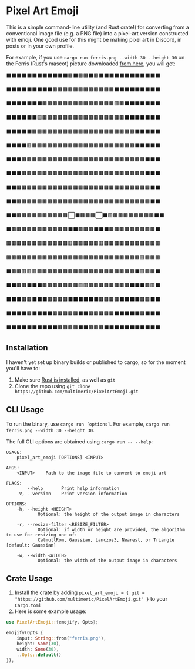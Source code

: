 # Pixel Art Emoji

This is a simple command-line utility (and Rust crate!) for converting from a conventional image file (e.g. a PNG file) into a pixel-art version constructed with emoji.
One good use for this might be making pixel art in Discord, in posts or in your own profile.

For example, if you use `cargo run ferris.png --width 30 --height 30` on the Ferris (Rust's mascot) picture downloaded [from here](https://rustacean.net/assets/rustacean-flat-noshadow.png), you will get:

⬛⬛⬛⬛⬛⬛⬛⬛⬛⬛⬛⬛🟫⬛🟫🟫⬛🟫⬛⬛⬛⬛⬛⬛⬛⬛⬛⬛⬛⬛

⬛⬛⬛⬛⬛⬛⬛⬛⬛🟫🟫🟫🟫🟫🟫🟫🟫🟫🟫🟫🟫⬛⬛⬛⬛⬛⬛⬛⬛⬛

⬛⬛⬛⬛⬛⬛⬛🟫🟫🟫🟫🟫🟫🟫🟫🟫🟫🟫🟫🟫🟫🟥🟫⬛⬛⬛⬛⬛⬛⬛

⬛⬛⬛⬛⬛⬛🟥🟫🟫🟫🟫🟫🟫🟫🟫🟫🟫🟫🟫🟫🟫🟫🟫⬛⬛⬛⬛⬛⬛⬛

⬛⬛⬛⬛⬛🟫🟫🟫🟫🟫🟫🟫🟫🟫🟫🟫🟫🟫🟫🟫🟫🟫🟫🟫🟫⬛⬛⬛⬛⬛

⬛⬛⬛⬛🟥🟫🟫🟫🟫🟫🟫🟫🟫🟫🟫🟫🟫🟫🟫🟫🟫🟫🟫🟫🟫⬛⬛⬛⬛⬛

⬛⬛⬛🟫🟫🟫🟫🟫🟫🟫🟫🟫🟫🟫🟫🟫🟫🟫🟫🟫🟫🟫🟫🟫🟫🟫🟫⬛⬛⬛

⬛⬛⬛🟫🟫🟫🟫🟫🟫🟫🟫🟫🟫🟫🟫🟫🟫🟫🟫🟫🟫🟫🟫🟫🟫🟫🟫⬛⬛⬛

⬛⬛🟫🟫🟫🟫🟫🟫🟫🟫🟫🟫🟫🟫🟫🟫🟫🟫🟫🟫🟫🟫🟫🟫🟫🟫🟫🟫⬛⬛

⬛⬛🟫🟫🟫🟫🟫🟫🟫🟫🟫🟫🟫🟫🟫🟫🟫🟫🟫🟫🟫🟫🟫🟫🟫🟫🟫🟫⬛⬛

⬛⬛🟫🟫🟫🟫🟫🟫🟫🟫🟫🟫⬜⬛🟫🟫🟫⬜⬛🟥🟫🟫🟫🟫🟫🟫🟫🟫⬛⬛

⬛🟫🟫🟫🟫🟫🟫🟫🟫🟫🟫🟫⬛⬛🟫🟫🟫⬛⬛⬛🟫🟫🟫🟫🟫🟫🟫🟫🟫⬛

🟫🟫🟫🟫🟫🟫🟫🟫🟫🟫🟫🟫🟥🟫🟫🟫🟫🟫🟥🟫🟫🟫🟫🟫🟫🟫🟫🟫🟫🟫

🟫🟫🟫🟫🟫🟫🟫🟫🟫🟫🟫🟫🟫🟫🟫🟫🟫🟫🟫🟫🟫🟫🟫🟫🟫🟫🟥🟫🟫🟫

⬛🟫🟫🟥🟥🟥🟫🟫🟫🟫🟫🟫🟫🟫🟫🟫🟫🟫🟫🟫🟫🟫🟫🟫🟫⬛🟥🟫🟫⬛

⬛⬛🟫🟫⬛⬛⬛🟫🟫🟫🟫🟫🟫🟫🟥🟥🟫🟫🟫🟫🟫🟫🟫🟫⬛⬛⬛🟫🟥⬛

⬛⬛⬛🟫🟫⬛⬛⬛🟫🟫🟫🟫⬛⬛⬛⬛⬛⬛🟫🟫🟫🟫⬛⬛⬛⬛🟫🟫⬛⬛

⬛⬛⬛⬛🟫⬛⬛⬛⬛🟫🟫🟫🟫🟫⬛⬛🟫🟫🟫🟫🟫⬛⬛⬛⬛⬛🟫⬛⬛⬛

⬛⬛⬛⬛⬛⬛⬛⬛⬛⬛🟫🟫🟫🟫⬛⬛🟫🟫🟫⬛⬛⬛⬛⬛⬛⬛⬛⬛⬛⬛

## Installation

I haven't yet set up binary builds or published to cargo, so for the moment you'll have to:

1. Make sure [Rust is installed](https://www.rust-lang.org/tools/install), as well as `git`
2. Clone the repo using `git clone https://github.com/multimeric/PixelArtEmoji.git`

## CLI Usage
To run the binary, use `cargo run [options]`. For example, `cargo run ferris.png --width 30 --height 30`.

The full CLI options are obtained using `cargo run -- --help`:
```
USAGE:
    pixel_art_emoji [OPTIONS] <INPUT>

ARGS:
    <INPUT>    Path to the image file to convert to emoji art

FLAGS:
        --help       Print help information
    -V, --version    Print version information

OPTIONS:
    -h, --height <HEIGHT>
            Optional: the height of the output image in characters

    -r, --resize-filter <RESIZE_FILTER>
            Optional: if width or height are provided, the algorithm to use for resizing one of:
            CatmullRom, Gaussian, Lanczos3, Nearest, or Triangle [default: Gaussian]

    -w, --width <WIDTH>
            Optional: the width of the output image in characters
```

## Crate Usage

1. Install the crate by adding `pixel_art_emoji = { git = "https://github.com/multimeric/PixelArtEmoji.git" }` to your `Cargo.toml`
2. Here is some example usage:
```rust
use PixelArtEmoji::{emojify, Opts};

emojify(Opts {
    input: String::from("ferris.png"),
    height: Some(30),
    width: Some(30),
    ..Opts::default()
});
```